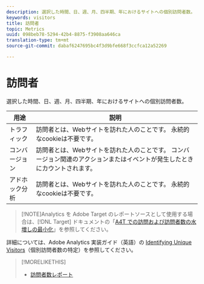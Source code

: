 ```yaml
---
description: 選択した時間、日、週、月、四半期、年におけるサイトへの個別訪問者数。
keywords: visitors
title: 訪問者
topic: Metrics
uuid: 098beb78-5294-42b4-8875-f3908aa646ca
translation-type: tm+mt
source-git-commit: dabaf6247695bc4f3d9bfe668f3ccfca12a52269

---
```



# 訪問者

選択した時間、日、週、月、四半期、年におけるサイトへの個別訪問者数。

| 用途 | 説明 |
|---|---|
| トラフィック | 訪問者とは、Webサイトを訪れた人のことです。 永続的なcookieは不要です。 |
| コンバージョン | 訪問者とは、Webサイトを訪れた人のことです。 コンバージョン関連のアクションまたはイベントが発生したときにカウントされます。 |
| アドホック分析 | 訪問者とは、Webサイトを訪れた人のことです。 永続的なcookieは不要です。 |

>[!NOTE]Analytics を Adobe Target のレポートソースとして使用する場合は、[!DNL Target] ドキュメントの「[A4T での訪問および訪問者数の水増しの最小化](https://marketing.adobe.com/resources/help/ja_JP/target/a4t/minimizing-inflated-visit-and-visitor-counts-a4t.html)」を参照してください。

詳細については、Adobe Analytics 実装ガイド（英語）の [Identifying Unique Visitors](https://marketing.adobe.com/resources/help/ja_JP/sc/implement/visid_overview.html)（個別訪問者数の特定）を参照してください。

>[!MORELIKETHIS]
>
>* [訪問者数レポート](/help/components/c-variables/dimensionslist/reports-visitors.md)

